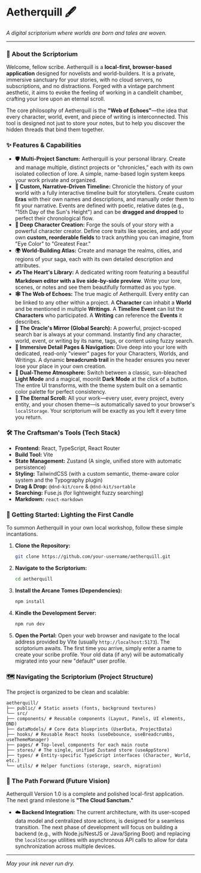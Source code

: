 # Aetherquill 🖋️

*A digital scriptorium where worlds are born and tales are woven.*

---

### 📖 About the Scriptorium

Welcome, fellow scribe. Aetherquill is a **local-first, browser-based application** designed for novelists and world-builders. It is a private, immersive sanctuary for your stories, with no cloud servers, no subscriptions, and no distractions. Forged with a vintage parchment aesthetic, it aims to evoke the feeling of working in a candlelit chamber, crafting your lore upon an eternal scroll.

The core philosophy of Aetherquill is the **"Web of Echoes"**—the idea that every character, world, event, and piece of writing is interconnected. This tool is designed not just to store your notes, but to help you discover the hidden threads that bind them together.

### ✨ Features & Capabilities

*   **🛡️ Multi-Project Sanctum:** Aetherquill is your personal library. Create and manage multiple, distinct projects or "chronicles," each with its own isolated collection of lore. A simple, name-based login system keeps your work private and organized.
*   **📜 Custom, Narrative-Driven Timeline:** Chronicle the history of your world with a fully interactive timeline built for storytellers. Create custom **Eras** with their own names and descriptions, and manually order them to fit your narrative. Events are defined with poetic, relative dates (e.g., "15th Day of the Sun's Height") and can be **dragged and dropped** to perfect their chronological flow.
*   **🧝 Deep Character Creation:** Forge the souls of your story with a powerful character creator. Define core traits like species, and add your own **custom, reorderable fields** to track anything you can imagine, from "Eye Color" to "Greatest Fear."
*   **🌍 World-Building Atlas:** Create and manage the realms, cities, and regions of your saga, each with its own detailed description and attributes.
*   **✍️ The Heart's Library:** A dedicated writing room featuring a beautiful **Markdown editor with a live side-by-side preview**. Write your lore, scenes, or notes and see them beautifully formatted as you type.
*   **🕸️ The Web of Echoes:** The true magic of Aetherquill. Every entity can be linked to any other within a project. A **Character** can inhabit a **World** and be mentioned in multiple **Writings**. A **Timeline Event** can list the **Characters** who participated. A **Writing** can reference the **Events** it describes.
*   **🔮 The Oracle's Mirror (Global Search):** A powerful, project-scoped search bar is always at your command. Instantly find any character, world, event, or writing by its name, tags, or content using fuzzy search.
*   **🧭 Immersive Detail Pages & Navigation:** Dive deep into your lore with dedicated, read-only "viewer" pages for your Characters, Worlds, and Writings. A dynamic **breadcrumb trail** in the header ensures you never lose your place in your own creation.
*   **🎨 Dual-Theme Atmosphere:** Switch between a classic, sun-bleached **Light Mode** and a magical, moonlit **Dark Mode** at the click of a button. The entire UI transforms, with the theme system built on a semantic color palette for perfect consistency.
*   **🧠 The Eternal Scroll:** All your work—every user, every project, every entity, and your chosen theme—is automatically saved to your browser's `localStorage`. Your scriptorium will be exactly as you left it every time you return.

### 🛠️ The Craftsman's Tools (Tech Stack)

*   **Frontend:** React, TypeScript, React Router
*   **Build Tool:** Vite
*   **State Management:** Zustand (A single, unified store with automatic persistence)
*   **Styling:** TailwindCSS (with a custom semantic, theme-aware color system and the Typography plugin)
*   **Drag & Drop:** `@dnd-kit/core` & `@dnd-kit/sortable`
*   **Searching:** Fuse.js (for lightweight fuzzy searching)
*   **Markdown:** `react-markdown`

### 📜 Getting Started: Lighting the First Candle

To summon Aetherquill in your own local workshop, follow these simple incantations.

1.  **Clone the Repository:**
    ```bash
    git clone https://github.com/your-username/aetherquill.git
    ```

2.  **Navigate to the Scriptorium:**
    ```bash
    cd aetherquill
    ```

3.  **Install the Arcane Tomes (Dependencies):**
    ```bash
    npm install
    ```

4.  **Kindle the Development Server:**
    ```bash
    npm run dev
    ```

5.  **Open the Portal:**
    Open your web browser and navigate to the local address provided by Vite (usually `http://localhost:5173`). The scriptorium awaits. The first time you arrive, simply enter a name to create your scribe profile. Your old data (if any) will be automatically migrated into your new "default" user profile.

### 🗺️ Navigating the Scriptorium (Project Structure)

The project is organized to be clean and scalable:

    aetherquill/
    ├── public/ # Static assets (fonts, background textures)
    └── src/
    ├── components/ # Reusable components (Layout, Panels, UI elements, DND)
    ├── dataModels/ # Core data blueprints (UserData, ProjectData)
    ├── hooks/ # Reusable React hooks (useDebounce, useBreadcrumbs, useThemeManager)
    ├── pages/ # Top-level components for each main route
    ├── stores/ # The single, unified Zustand store (useAppStore)
    ├── types/ # Entity-specific TypeScript interfaces (Character, World, etc.)
    └── utils/ # Helper functions (storage, search, migration)

### 🔮 The Path Forward (Future Vision)

Aetherquill Version 1.0 is a complete and polished local-first application. The next grand milestone is **"The Cloud Sanctum."**

*   **☁️ Backend Integration:** The current architecture, with its user-scoped data model and centralized store actions, is designed for a seamless transition. The next phase of development will focus on building a backend (e.g., with Node.js/NestJS or Java/Spring Boot) and replacing the `localStorage` utilities with asynchronous API calls to allow for data synchronization across multiple devices.

---

*May your ink never run dry.*